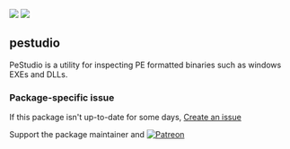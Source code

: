 [![](https://img.shields.io/chocolatey/v/pestudio?color=green&label=pestudio)](https://chocolatey.org/packages/pestudio) [![](https://img.shields.io/chocolatey/dt/pestudio)](https://chocolatey.org/packages/pestudio)

## pestudio
PeStudio is a utility for inspecting PE formatted binaries such as windows EXEs and DLLs.

### Package-specific issue
If this package isn't up-to-date for some days, [Create an issue](https://github.com/tunisiano187/Chocolatey-packages/issues/new/choose)

Support the package maintainer and [![Patreon](https://cdn.jsdelivr.net/gh/tunisiano187/Chocolatey-packages@d15c4e19c709e7148588d4523ffc6dd3cd3c7e5e/icons/patreon.png)](https://www.patreon.com/tunisiano)

